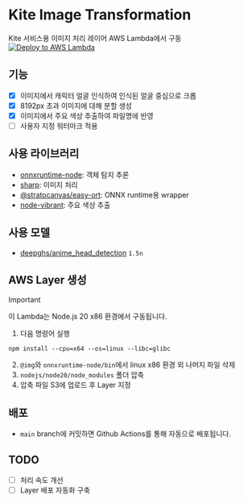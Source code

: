 # Kite Image Transformation
Kite 서비스용 이미지 처리 레이어
AWS Lambda에서 구동
[![Deploy to AWS Lambda](https://github.com/stratocanvas/kiteapp-image-transformation/actions/workflows/aws.yml/badge.svg)](https://github.com/stratocanvas/kiteapp-image-transformation/actions/workflows/aws.yml)

## 기능
- [x] 이미지에서 캐릭터 얼굴 인식하여 인식된 얼굴 중심으로 크롭
- [x] 8192px 초과 이미지에 대해 분할 생성
- [x] 이미지에서 주요 색상 추출하여 파일명에 반영
- [ ] 사용자 지정 워터마크 적용

## 사용 라이브러리
- [onnxruntime-node](https://www.npmjs.com/package/onnxruntime-node): 객체 탐지 추론
- [sharp](https://www.npmjs.com/package/sharp): 이미지 처리
- [@stratocanvas/easy-ort](https://www.npmjs.com/package/@stratocanvas/easy-ort): ONNX runtime용 wrapper
- [node-vibrant](https://www.npmjs.com/package/node-vibrant): 주요 색상 추출

## 사용 모델

- [deepghs/anime_head_detection](https://huggingface.co/deepghs/anime_head_detection) `1.5n`

## AWS Layer 생성
> [!IMPORTANT]
> 이 Lambda는 Node.js 20 x86 환경에서 구동됩니다.

1. 다음 명령어 실행
```shell
npm install --cpu=x64 --os=linux --libc=glibc
```
2. `@img`와 `onnxruntime-node/bin`에서 linux x86 환경 외 나머지 파일 삭제
3. `nodejs/node20/node_modules` 폴더 압축
4. 압축 파일 S3에 업로드 후 Layer 지정

## 배포
- `main` branch에 커밋하면 Github Actions를 통해 자동으로 배포됩니다.

## TODO

- [ ] 처리 속도 개선
- [ ] Layer 배포 자동화 구축
